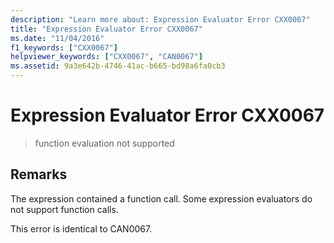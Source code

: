 ```yaml
---
description: "Learn more about: Expression Evaluator Error CXX0067"
title: "Expression Evaluator Error CXX0067"
ms.date: "11/04/2016"
f1_keywords: ["CXX0067"]
helpviewer_keywords: ["CXX0067", "CAN0067"]
ms.assetid: 9a3e642b-4746-41ac-b665-bd98a6fa0cb3
---
```

# Expression Evaluator Error CXX0067

> function evaluation not supported

## Remarks

The expression contained a function call. Some expression evaluators do not support function calls.

This error is identical to CAN0067.
